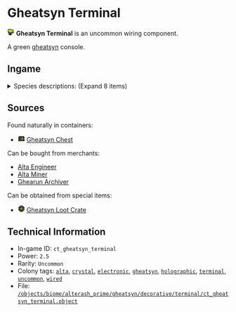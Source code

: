 # Gheatsyn Terminal

<img src="https://raw.githubusercontent.com/Ceterai/Enternia/main/objects/biome/alterash_prime/gheatsyn/decorative/terminal/icon.png" alt="Gheatsyn Terminal icon" loading="lazy" height=16px width="auto" /> **Gheatsyn Terminal** is an uncommon wiring component.

A green [gheatsyn](https://ceterai.github.io/MyEnternia/Wiki/Tags/Gheatsyn) console.

## Ingame

<details><summary>Species descriptions: (Expand 8 items)</summary>

- Alta: Ah, a terminal. Hopefully it has connection to some databases. ...Or not. Oh well.
- Apex: A great easy-to-use terminal.
- Avian: A useful terminal.
- Floran: Floran likesss this floating green ssscreen!
- Glitch: Encouraged. I'm sure this terminal comes handy.
- Human: This pop-out green screen is really cool!
- Hylotl: A screen on this terminal is themed to the materials from which it was made.
- Novakid: A nice lookin' green handy console.

</details>

## Sources

Found naturally in containers:

- <img src="https://raw.githubusercontent.com/Ceterai/Enternia/main/objects/biome/alterash_prime/gheatsyn/decorative/chest/icon.png" alt="Gheatsyn Chest icon" loading="lazy" height=16px width="auto" /> [Gheatsyn Chest](https://ceterai.github.io/MyEnternia/Wiki/GheatsynChest)

Can be bought from merchants:

- [Alta Engineer](https://ceterai.github.io/MyEnternia/Wiki/AltaEngineer)
- [Alta Miner](https://ceterai.github.io/MyEnternia/Wiki/AltaMiner)
- [Ghearun Archiver](https://ceterai.github.io/MyEnternia/Wiki/GhearunArchiver)

Can be obtained from special items:

- <img src="https://raw.githubusercontent.com/Ceterai/Enternia/main/items/active/alta/loot/biome/ct_gheatsyn_loot.png" alt="Gheatsyn Loot Crate icon" loading="lazy" height=16px width="auto" /> [Gheatsyn Loot Crate](https://ceterai.github.io/MyEnternia/Wiki/GheatsynLootCrate)

## Technical Information

- In-game ID: `ct_gheatsyn_terminal`
- Power: `2.5`
- Rarity: `Uncommon`
- Colony tags: [`alta`](https://ceterai.github.io/MyEnternia/Wiki/Tags/Alta), [`crystal`](https://ceterai.github.io/MyEnternia/Wiki/Tags/Crystal), [`electronic`](https://ceterai.github.io/MyEnternia/Wiki/Tags/Electronic), [`gheatsyn`](https://ceterai.github.io/MyEnternia/Wiki/Tags/Gheatsyn), [`holographic`](https://ceterai.github.io/MyEnternia/Wiki/Tags/Holographic), [`terminal`](https://ceterai.github.io/MyEnternia/Wiki/Tags/Terminal), [`uncommon`](https://ceterai.github.io/MyEnternia/Wiki/Tags/Uncommon), [`wired`](https://ceterai.github.io/MyEnternia/Wiki/Tags/Wired)
- File: [`/objects/biome/alterash_prime/gheatsyn/decorative/terminal/ct_gheatsyn_terminal.object`](https://github.com/Ceterai/Enternia/blob/main/objects/biome/alterash_prime/gheatsyn/decorative/terminal/ct_gheatsyn_terminal.object)
